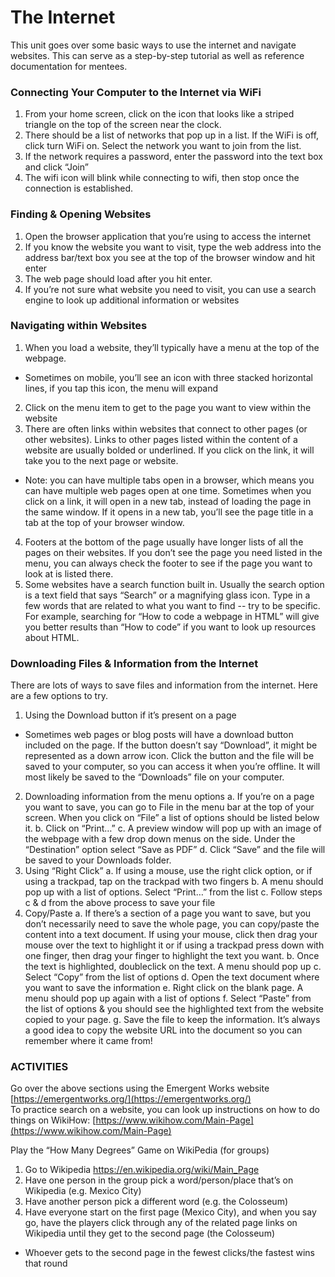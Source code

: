 # The Internet
This unit goes over some basic ways to use the internet and navigate websites. This can serve as a step-by-step tutorial as well as reference documentation for mentees.

### Connecting Your Computer to the Internet via WiFi
1. From your home screen, click on the icon that looks like a striped triangle on the top of the screen near the clock.
2. There should be a list of networks that pop up in a list. If the WiFi is off, click turn WiFi on. Select the network you want to join from the list.
3. If the network requires a password, enter the password into the text box and click “Join”
4. The wifi icon will blink while connecting to wifi, then stop once the connection is established.

### Finding & Opening Websites
1. Open the browser application that you’re using to access the internet
2. If you know the website you want to visit, type the web address into the address bar/text box you see at the top of the browser window and hit enter
3. The web page should load after you hit enter.
4. If you’re not sure what website you need to visit, you can use a search engine to look up additional information or websites

### Navigating within Websites
1. When you load a website, they’ll typically have a menu at the top of the webpage.
- Sometimes on mobile, you’ll see an icon with three stacked horizontal lines, if you tap this icon, the menu will expand
2. Click on the menu item to get to the page you want to view within the website
3. There are often links within websites that connect to other pages (or other websites). Links to other pages listed within the content of a website are usually bolded or underlined. If you click on the link, it will take you to the next page or website. 
- Note: you can have multiple tabs open in a browser, which means you can have multiple web pages open at one time. Sometimes when you click on a link, it will open in a new tab, instead of loading the page in the same window. If it opens in a new tab, you’ll see the page title in a tab at the top of your browser window.
4. Footers at the bottom of the page usually have longer lists of all the pages on their websites. If you don’t see the page you need listed in the menu, you can always check the footer to see if the page you want to look at is listed there. 
5. Some websites have a search function built in. Usually the search option is a text field that says “Search” or a magnifying glass icon. Type in a few words that are related to what you want to find -- try to be specific. For example, searching for “How to code a webpage in HTML” will give you better results than “How to code” if you want to look up resources about HTML.

### Downloading Files & Information from the Internet
There are lots of ways to save files and information from the internet. Here are a few options to try.<br>
1. Using the Download button if it’s present on a page
- Sometimes web pages or blog posts will have a download button included on the page. If the button doesn’t say “Download”, it might be represented as a down arrow icon. Click the button and the file will be saved to your computer, so you can access it when you’re offline. It will most likely be saved to the “Downloads” file on your computer.
2. Downloading information from the menu options
  a. If you’re on a page you want to save, you can go to File in the menu bar at the top of your screen. When you click on “File” a list of options should be listed below it.
  b. Click on “Print…”
  c. A preview window will pop up with an image of the webpage with a few drop down menus on the side. Under the “Destination” option select “Save as PDF”
  d. Click “Save” and the file will be saved to your Downloads folder.
3. Using “Right Click” 
  a. If using a mouse, use the right click option, or if using a trackpad, tap on the trackpad with two fingers
  b. A menu should pop up with a list of options. Select “Print…” from the list
  c. Follow steps c & d from the above process to save your file
4. Copy/Paste
  a. If there’s a section of a page you want to save, but you don’t necessarily need to save the whole page, you can copy/paste the content into a text document. If using your mouse, click then drag your mouse over the text to highlight it or if using a trackpad press down with one finger, then drag your finger to highlight the text you want. 
  b. Once the text is highlighted, doubleclick on the text. A menu should pop up
  c. Select “Copy” from the list of options
  d. Open the text document where you want to save the information
  e. Right click on the blank page. A menu should pop up again with a list of options
  f. Select “Paste” from the list of options & you should see the highlighted text from the website copied to your page.
  g. Save the file to keep the information. It’s always a good idea to copy the website URL into the document so you can remember where it came from!

### ACTIVITIES
Go over the above sections using the Emergent Works website [https://emergentworks.org/](https://emergentworks.org/)<br>
To practice search on a website, you can look up instructions on how to do things on WikiHow: [https://www.wikihow.com/Main-Page](https://www.wikihow.com/Main-Page)

Play the “How Many Degrees” Game on WikiPedia (for groups)
1. Go to Wikipedia https://en.wikipedia.org/wiki/Main_Page
2. Have one person in the group pick a word/person/place that’s on Wikipedia (e.g. Mexico City)
3. Have another person pick a different word (e.g. the Colosseum)
4. Have everyone start on the first page (Mexico City), and when you say go, have the players click through any of the related page links on Wikipedia until they get to the second page (the Colosseum)
- Whoever gets to the second page in the fewest clicks/the fastest wins that round
